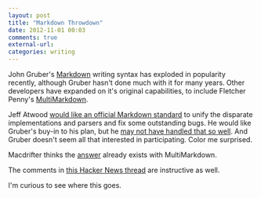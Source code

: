 ```yaml
---
layout: post
title: "Markdown Throwdown"
date: 2012-11-01 00:03
comments: true
external-url: 
categories: writing
---
```


John Gruber's [Markdown][6] writing syntax has exploded in popularity recently, although Gruber hasn't done much with it for many years. Other developers have expanded on it's original capabilities, to include Fletcher Penny's [MultiMarkdown][5].

Jeff Atwood [would like an official Markdown standard][1] to unify the disparate implementations and parsers and fix some outstanding bugs. He would like Gruber's buy-in to his plan, but he [may not have handled that so well][2]. And Gruber doesn't seem all that interested in participating. Color me surprised.

Macdrifter thinks the [answer][4] already exists with MultiMarkdown.

The comments in [this Hacker News thread][3] are instructive as well.

I'm curious to see where this goes.


[1]: http://www.codinghorror.com/blog/2012/10/the-future-of-markdown.html
[2]: http://www.rumproarious.com/2012/10/29/markdown-the-spec/
[3]: http://news.ycombinator.com/item?id=4716322
[4]: http://macdrifter.com/2012/10/the-obvious-successor-to-markdown.html
[5]: http://fletcherpenney.net/multimarkdown/
[6]: http://daringfireball.net/projects/markdown/